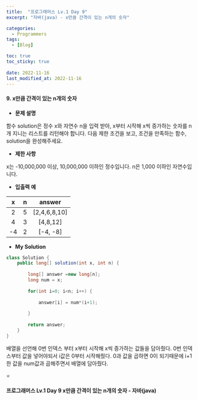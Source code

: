 ```yaml
---
title:  "프로그래머스 Lv.1 Day 9"
excerpt: "자바(java) - x만큼 간격이 있는 n개의 숫자"

categories:
  - Programmers
tags:
  - [Blog]

toc: true
toc_sticky: true
 
date: 2022-11-16
last_modified_at: 2022-11-16
---
```


#### 9. x만큼 간격이 있는 n개의 숫자



- **문제 설명** 

함수 solution은 정수 x와 자연수 n을 입력 받아, x부터 시작해 x씩 증가하는 숫자를 n개 지니는 리스트를 리턴해야 합니다. 다음 제한 조건을 보고, 조건을 만족하는 함수, solution을 완성해주세요.

- **제한 사항**

x는 -10,000,000 이상, 10,000,000 이하인 정수입니다.
n은 1,000 이하인 자연수입니다.

- **입출력 예**

|**x**|**n**|**answer**|
|:---:|:---:|:---:|
|2|5|[2,4,6,8,10]|
|4|3|[4,8,12]|
|-4|2|[-4, -8]|



- **My Solution**

```java
class Solution {
    public long[] solution(int x, int n) {
        
        long[] answer =new long[n];
        long num = x;
        
        for(int i=0; i<n; i++) {
            
            answer[i] = num*(i+1);
            
        }
        
        return answer;
    }
}
```
배열을 선언해 0번 인덱스 부터 x부터 시작해 x씩 증가하는 값들을 담아줬다.
0번 인덱스부터 값을 넣어야되서 i값은 0부터 시작해줬다. 0과 값을 곱하면 0이 되기때문에 i+1한 값을 num값과 곱해주면서 배열에 담아줬다.


⭐

**프로그래머스 Lv.1 Day 9 x만큼 간격이 있는 n개의 숫자 - 자바(java)**